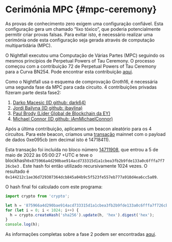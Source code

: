 
# Cerimónia MPC {#mpc-ceremony}
As provas de conhecimento zero exigem uma configuração confiável. Esta configuração gera um chamado “lixo tóxico”, que poderia potencialmente permitir criar provas falsas. Para evitar isto, é necessário realizar uma cerimónia onde esta configuração seja gerada através de computação multipartidária (MPC).

O Nightfall executou uma Computação de Várias Partes (MPC) seguindo os mesmos princípios de Perpetual Powers of Tau Ceremony. O processo começou com a contribuição 72 de Perpetual Powers of Tau Ceremony para a Curva BN254. Pode encontrar esta contribuição [aqui](https://github.com/weijiekoh/perpetualpowersoftau/tree/master/0071_edward_response).

Como o Nightfall usa o esquema de comprovação Groth16, é necessária uma segunda fase da MPC para cada circuito. 4 contribuições privadas fizeram parte desta fase2:

1. [Darko Macesic (ID github: dark64)](https://github.com/maticnetwork/nightfall_phase2ceremony/blob/main/atttestations/1_Darko.md)
2. [Jordi Bailyna (ID github: jbaylina)](https://github.com/maticnetwork/nightfall_phase2ceremony/blob/main/atttestations/2_Baylina.md)
3. [Paul Brody (Líder Global de Blockchain da EY)](https://github.com/maticnetwork/nightfall_phase2ceremony/blob/main/atttestations/3_Brody.md)
4. [Michael Connor (ID github: iAmMichaelConnor)](https://github.com/maticnetwork/nightfall_phase2ceremony/blob/main/atttestations/4_Connor.md)

Após a última contribuição, aplicamos um beacon aleatório para os 4 circuitos. Para este beacon, criamos uma [transação](https://etherscan.io/tx/0xd42eff8e34aa9227cdceb12daf1d868b3dec025ac23073cfd103bb697642dbc1) mainnet com o payload de dados 0xe095cb (em decimal isto é 14718411).

Esta transação foi incluída no bloco número [14711908](https://etherscan.io/block/14711908), que entrou a 5 de maio de 2022 às 05:00:27 +UTC e teve o blockhash`0x875966a4d290bae914acd733315d1a1cbea3fb2b9fde133a0c6fffa7f726cbe3` .
Este hash foi então utilizado recursivamente 1024 vezes. O resultado é `0x144212c1ae36d729307364dcb845a04b9c5f523fe557eb777a910d4ea6cc5a09`.

O hash final foi calculado com este programa:

```js
import crypto from 'crypto';

let h = '875966a4d290bae914acd733315d1a1cbea3fb2b9fde133a0c6fffa7f726cbe3';
for (let i = 0; i < 1024; i++) {
  h = crypto.createHash('sha256').update(h, 'hex').digest('hex');
}
console.log(h);
```

As informações completas sobre a fase 2 podem ser encontradas [aqui](https://github.com/maticnetwork/nightfall_phase2ceremony/blob/main/atttestations/phase2.md).

